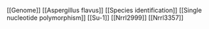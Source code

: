 [[Genome]]
[[Aspergillus flavus]]
[[Species identification]]
[[Single nucleotide polymorphism]]
[[Su-1]]
[[Nrrl2999]]
[[Nrrl3357]]
